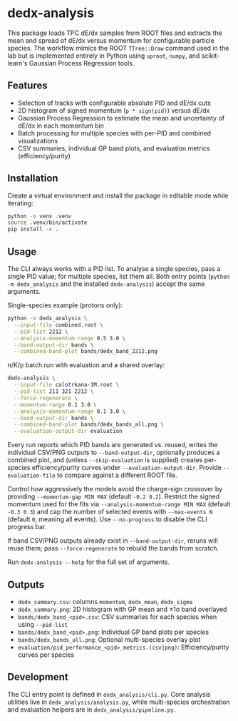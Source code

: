 # dedx-analysis

This package loads TPC dE/dx samples from ROOT files and extracts the mean and spread of dE/dx versus momentum for configurable particle species. The workflow mimics the ROOT `TTree::Draw` command used in the lab but is implemented entirely in Python using `uproot`, `numpy`, and scikit-learn's Gaussian Process Regression tools.

## Features

- Selection of tracks with configurable absolute PID and dE/dx cuts
- 2D histogram of signed momentum (`p * sign(pid)`) versus dE/dx
- Gaussian Process Regression to estimate the mean and uncertainty of dE/dx in each momentum bin
- Batch processing for multiple species with per-PID and combined visualizations
- CSV summaries, individual GP band plots, and evaluation metrics (efficiency/purity)

## Installation

Create a virtual environment and install the package in editable mode while iterating:

```bash
python -m venv .venv
source .venv/bin/activate
pip install -e .
```

## Usage

The CLI always works with a PID list. To analyse a single species, pass a single PID value; for multiple species, list them all. Both entry points (`python -m dedx_analysis` and the installed `dedx-analysis`) accept the same arguments.

Single-species example (protons only):

```bash
python -m dedx_analysis \
  --input-file combined.root \
  --pid-list 2212 \
  --analysis-momentum-range 0.5 3.0 \
  --band-output-dir bands \
  --combined-band-plot bands/dedx_band_2212.png
```

π/K/p batch run with evaluation and a shared overlay:

```bash
dedx-analysis \
  --input-file calotrkana-1M.root \
  --pid-list 211 321 2212 \
  --force-regenerate \
  --momentum-range 0.1 3.0 \
  --analysis-momentum-range 0.1 3.0 \
  --band-output-dir bands \
  --combined-band-plot bands/dedx_bands_all.png \
  --evaluation-output-dir evaluation
```

Every run reports which PID bands are generated vs. reused, writes the individual CSV/PNG outputs to `--band-output-dir`, optionally produces a combined plot, and (unless `--skip-evaluation` is supplied) creates per-species efficiency/purity curves under `--evaluation-output-dir`. Provide `--evaluation-file` to compare against a different ROOT file.

Control how aggressively the models avoid the charge-sign crossover by providing `--momentum-gap MIN MAX` (default `-0.2 0.2`). Restrict the signed momentum used for the fits via `--analysis-momentum-range MIN MAX` (default `-0.3 0.3`) and cap the number of selected events with `--max-events N` (default `0`, meaning all events). Use `--no-progress` to disable the CLI progress bar.

If band CSV/PNG outputs already exist in `--band-output-dir`, reruns will reuse them; pass `--force-regenerate` to rebuild the bands from scratch.

Run `dedx-analysis --help` for the full set of arguments.

## Outputs

- `dedx_summary.csv`: columns `momentum`, `dedx_mean`, `dedx_sigma`
- `dedx_summary.png`: 2D histogram with GP mean and ±1σ band overlayed
- `bands/dedx_band_<pid>.csv`: CSV summaries for each species when using `--pid-list`
- `bands/dedx_band_<pid>.png`: Individual GP band plots per species
- `bands/dedx_bands_all.png`: Optional multi-species overlay plot
- `evaluation/pid_performance_<pid>_metrics.(csv|png)`: Efficiency/purity curves per species

## Development

The CLI entry point is defined in `dedx_analysis/cli.py`. Core analysis utilities live in `dedx_analysis/analysis.py`, while multi-species orchestration and evaluation helpers are in `dedx_analysis/pipeline.py`.
